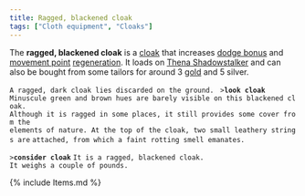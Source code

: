 ```yaml
---
title: Ragged, blackened cloak
tags: ["Cloth equipment", "Cloaks"]
---
```

The **ragged, blackened cloak** is a [cloak](cloak "wikilink") that
increases [dodge bonus](dodge_bonus "wikilink") and [movement
point](movement_points "wikilink")
[regeneration](regeneration "wikilink"). It loads on [Thena
Shadowstalker](Thena_Shadowstalker "wikilink") and can also be bought
from some tailors for around 3 [gold](gold "wikilink") and 5 silver.

`A ragged, dark cloak lies discarded on the ground. `
`>`**`look cloak`**
`Minuscule green and brown hues are barely visible on this blackened cloak.`
`Although it is ragged in some places, it still provides some cover from the`
`elements of nature. At the top of the cloak, two small leathery strings are`
`attached, from which a faint rotting smell emanates.`

`>`**`consider cloak`**
`It is a ragged, blackened cloak.`
`It weighs a couple of pounds.`

{% include Items.md %}
